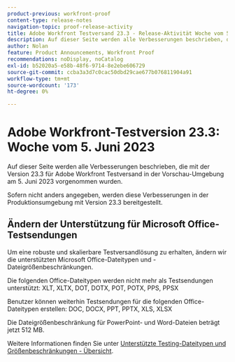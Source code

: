 ```yaml
---
product-previous: workfront-proof
content-type: release-notes
navigation-topic: proof-release-activity
title: Adobe Workfront Testversand 23.3 - Release-Aktivität Woche vom 5. Juni 2023
description: Auf dieser Seite werden alle Verbesserungen beschrieben, die mit Version 23.3 für Adobe Workfront Testversand in der Vorschau-Umgebung vorgenommen wurden. Diese Verbesserungen werden in der Produktionsumgebung ab der Woche vom 5. Juni 2023 verfügbar sein.
author: Nolan
feature: Product Announcements, Workfront Proof
recommendations: noDisplay, noCatalog
exl-id: b52020a5-e58b-48f6-9714-8e2ebe606729
source-git-commit: ccba3a3d7c0cac50dbd29cae677b076811904a91
workflow-type: tm+mt
source-wordcount: '173'
ht-degree: 0%

---
```


# Adobe Workfront-Testversion 23.3: Woche vom 5. Juni 2023

Auf dieser Seite werden alle Verbesserungen beschrieben, die mit der Version 23.3 für Adobe Workfront Testversand in der Vorschau-Umgebung am 5. Juni 2023 vorgenommen wurden.

Sofern nicht anders angegeben, werden diese Verbesserungen in der Produktionsumgebung mit Version 23.3 bereitgestellt.

## Ändern der Unterstützung für Microsoft Office-Testsendungen

Um eine robuste und skalierbare Testversandlösung zu erhalten, ändern wir die unterstützten Microsoft Office-Dateitypen und -Dateigrößenbeschränkungen.

Die folgenden Office-Dateitypen werden nicht mehr als Testsendungen unterstützt: XLT, XLTX, DOT, DOTX, POT, POTX, PPS, PPSX

Benutzer können weiterhin Testsendungen für die folgenden Office-Dateitypen erstellen: DOC, DOCX, PPT, PPTX, XLS, XLSX

Die Dateigrößenbeschränkung für PowerPoint- und Word-Dateien beträgt jetzt 512 MB.

Weitere Informationen finden Sie unter [Unterstützte Testing-Dateitypen und Größenbeschränkungen - Übersicht](/help/quicksilver/review-and-approve-work/proofing/proofing-overview/supported-proofing-file-types.md).
